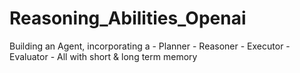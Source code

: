 # Reasoning_Abilities_Openai
Building an Agent, incorporating a - Planner - Reasoner - Executor - Evaluator - All with short &amp; long term memory
